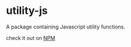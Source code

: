 # utility-js

A package containing Javascript utility functions.

check it out on [NPM](https://www.npmjs.com/package/@riadh-adrani/utility-js)
